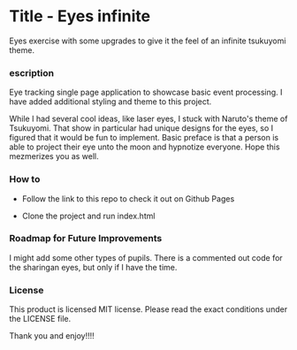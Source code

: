 # Title - Eyes infinite
Eyes exercise with some upgrades to give it the feel of an infinite tsukuyomi theme.

### escription
Eye tracking single page application to showcase basic event processing. I have added additional styling and theme to this project.

While I had several cool ideas, like laser eyes, I stuck with Naruto's theme of Tsukuyomi. That show in particular had unique designs for the eyes, so I figured that it would be fun to implement. Basic preface is that a person is able to project their eye unto the moon and hypnotize everyone. Hope this mezmerizes you as well.


### How to 

- Follow the link to this repo to check it out on Github Pages

- Clone the project and run index.html


### Roadmap for Future Improvements

I might add some other types of pupils. There is a commented out code for the sharingan eyes, but only if I have the time.
   
   
### License
This product is licensed MIT license. Please read the exact conditions under the LICENSE file.


Thank you and enjoy!!!!
    

